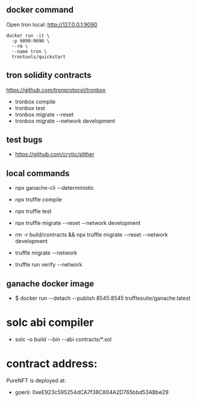 ## docker command

Open tron local: http://127.0.0.1:9090

```
docker run -it \
  -p 9090:9090 \
  --rm \
  --name tron \
  trontools/quickstart
```

## tron solidity contracts

https://github.com/tronprotocol/tronbox

- tronbox compile
- tronbox test
- tronbox migrate --reset
- tronbox migrate --network development

## test bugs

- https://github.com/crytic/slither

## local commands

- npx ganache-cli --deterministic
- npx truffle compile
- npx truffle test
- npx truffle migrate --reset --network development
- rm -r build/contracts && npx truffle migrate --reset  --network development

- truffle migrate --network <networkname>
- truffle run verify <smartContractXYZ> --network <networkname>


## ganache docker image

- $ docker run --detach --publish 8545:8545 trufflesuite/ganache:latest

# solc abi compiler

- solc -o build --bin --abi contracts/*.sol


# contract address:

PureNFT is deployed at: 

- goerli: 0xeE923c595254dCA7f38C804A2D765bbd53ABbe29 